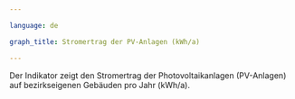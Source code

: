 ```yaml
---

language: de   

graph_title: Stromertrag der PV-Anlagen (kWh/a)

---
```


Der Indikator zeigt den Stromertrag der Photovoltaikanlagen (PV-Anlagen) auf bezirkseigenen Gebäuden pro Jahr (kWh/a).
